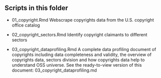 ## Scripts in this folder
- 01_copyright.Rmd
Webscrape copyrights data from the U.S. copyright office catalog

- 02_copyright_sectors.Rmd
Identify copyright claimants to different sectors

- 03_copyright_dataprofiling.Rmd
A complete data profiling document of copyrights including data completeness and validity, the overview of copyrights data, sectors division and how copyrights data help to understand OSS universe. See the ready-to-view version of this document:
03_copyright_dataprofiling.md
